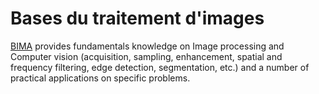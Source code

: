 # Bases du traitement d'images

[BIMA](https://www-master.ufr-info-p6.jussieu.fr/parcours/ima/bima) provides fundamentals knowledge on Image processing and Computer vision (acquisition, sampling, enhancement, spatial and frequency filtering, edge detection, segmentation, etc.) and a number of practical applications on specific problems.